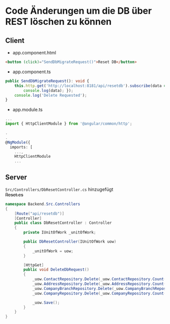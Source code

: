 # Code Änderungen um die DB über REST löschen zu können
## Client 
 - app.component.html
```html
<button (click)="SendDbMigrateRequest()">Reset DB</button>
```

- app.component.ts
```ts
public SendDbMigrateRequest(): void {
    this.http.get('http://localhost:8181/api/resetdb').subscribe(data => {
        console.log(data); });
    console.log('Delete Requested');
}
```

- app.module.ts
```ts
...
import { HttpClientModule } from '@angular/common/http';

.
.
@NgModule({
  imports: [
    ...,
    HttpClientModule
    ...
```

## Server

`Src/Controllers/DbResetController.cs` hinzugefügt  
~~Reset.cs~~


```c#
namespace Backend.Src.Controllers
{
    [Route("api/resetdb")]
    [Controller]
    public class DbResetController : Controller
    {
        private IUnitOfWork _unitOfWork;

        public DbResetController(IUnitOfWork uow)
        {
            _unitOfWork = uow;
        }

        [HttpGet]
        public void DeleteDbRequest()
        {
            _uow.ContactRepository.Delete(_uow.ContactRepository.Count());
            _uow.AddressRepository.Delete(_uow.AddressRepository.Count());
            _uow.CompanyBranchRepository.Delete(_uow.CompanyBranchRepository.Count());
            _uow.CompanyRepository.Delete(_uow.CompanyRepository.Count());

            _uow.Save();
        }
    }
}
```